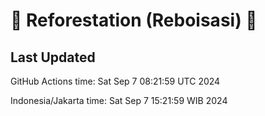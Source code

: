 
# 🌳 Reforestation (Reboisasi) 🌲

## Last Updated

GitHub Actions time: Sat Sep  7 08:21:59 UTC 2024

Indonesia/Jakarta time: Sat Sep  7 15:21:59 WIB 2024
